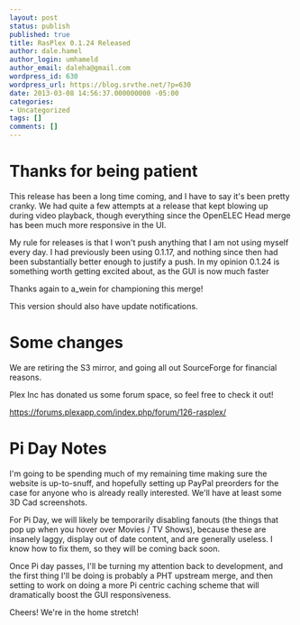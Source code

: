```yaml
---
layout: post
status: publish
published: true
title: RasPlex 0.1.24 Released
author: dale.hamel
author_login: umhameld
author_email: daleha@gmail.com
wordpress_id: 630
wordpress_url: https://blog.srvthe.net/?p=630
date: 2013-03-08 14:56:37.000000000 -05:00
categories:
- Uncategorized
tags: []
comments: []
---
```

<h1>Thanks for being patient</h1>
This release has been a long time coming, and I have to say it's been pretty cranky. We had quite a few attempts at a release that kept blowing up during video playback, though everything since the OpenELEC Head merge has been much more responsive in the UI.

My rule for releases is that I won't push anything that I am not using myself every day. I had previously been using 0.1.17, and nothing since then had been substantially better enough to justify a push. In my opinion 0.1.24 is something worth getting excited about, as the GUI is now much faster

Thanks again to a_wein for championing this merge!

This version should also have update notifications.
<h1>Some changes</h1>
We are retiring the S3 mirror, and going all out SourceForge for financial reasons.

Plex Inc has donated us some forum space, so feel free to check it out!

<a href="https://forums.plexapp.com/index.php/forum/126-rasplex/">https://forums.plexapp.com/index.php/forum/126-rasplex/</a>
<h1>Pi Day Notes</h1>
I'm going to be spending much of my remaining time making sure the website is up-to-snuff, and hopefully setting up PayPal preorders for the case for anyone who is already really interested. We'll have at least some 3D Cad screenshots.

For Pi Day, we will likely be temporarily disabling fanouts (the things that pop up when you hover over Movies / TV Shows), because these are insanely laggy, display out of date content, and are generally useless. I know how to fix them, so they will be coming back soon.

Once Pi day passes, I'll be turning my attention back to development, and the first thing I'll be doing is probably a PHT upstream merge, and then setting to work on doing a more Pi centric caching scheme that will dramatically boost the GUI responsiveness.

Cheers! We're in the home stretch!
